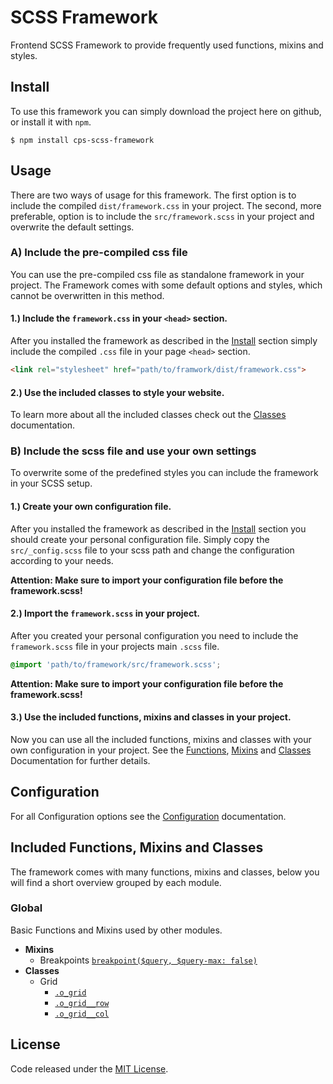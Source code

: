 # SCSS Framework

Frontend SCSS Framework to provide frequently used functions, mixins and styles.

## Install

To use this framework you can simply download the project here on github, or install it with `npm`.

```text
$ npm install cps-scss-framework
```

## Usage

There are two ways of usage for this framework. The first option is to include the compiled `dist/framework.css` in your project. The second, more preferable, option is to include the `src/framework.scss` in your project and overwrite the default settings.

### A) Include the pre-compiled css file

You can use the pre-compiled css file as standalone framework in your project. The Framework comes with some default options and styles, which cannot be overwritten in this method.

#### 1.) Include the `framework.css` in your `<head>` section.

After you installed the framework as described in the [Install](#install) section simply include the compiled `.css` file in your page `<head>` section.

```html
<link rel="stylesheet" href="path/to/framwork/dist/framework.css">
```

#### 2.) Use the included classes to style your website.

To learn more about all the included classes check out the [Classes](#included-functions-mixins-and-classes) documentation.

### B) Include the scss file and use your own settings

To overwrite some of the predefined styles you can include the framework in your SCSS setup.

#### 1.) Create your own configuration file.

After you installed the framework as described in the [Install](#install) section you should create your personal configuration file. Simply copy the `src/_config.scss` file to your scss path and change the configuration according to your needs.

**Attention: Make sure to import your configuration file before the framework.scss!**

#### 2.) Import the `framework.scss` in your project.

After you created your personal configuration you need to include the `framework.scss` file in your projects main `.scss` file.

```scss
@import 'path/to/framework/src/framework.scss';
```

**Attention: Make sure to import your configuration file before the framework.scss!**

#### 3.) Use the included functions, mixins and classes in your project.

Now you can use all the included functions, mixins and classes with your own configuration in your project. See the [Functions](#included-functions-mixins-and-classes), [Mixins](#included-functions-mixins-and-classes) and [Classes](#included-functions-mixins-and-classes) Documentation for further details.

## Configuration

For all Configuration options see the [Configuration](/docs/configuration.md) documentation.

## Included Functions, Mixins and Classes

The framework comes with many functions, mixins and classes, below you will find a short overview grouped by each module.

### Global

Basic Functions and Mixins used by other modules.

* **Mixins**
	* Breakpoints [`breakpoint($query, $query-max: false)`](/docs/mixins/breakpoint.md)
* **Classes**
	* Grid
		* [`.o_grid`](/docs/classes/grid.md#o-grid)
		* [`.o_grid__row`](/docs/classes/grid.md#o-grid__row)
		* [`.o_grid__col`](/docs/classes/grid.md#o-grid__col)

## License

Code released under the [MIT License](http://opensource.org/licenses/MIT).
